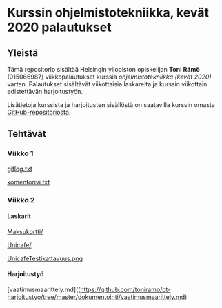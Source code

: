 # Kurssin ohjelmistotekniikka, kevät 2020 palautukset

## Yleistä

Tämä repositorio sisältää Helsingin yliopiston  opiskelijan **Toni Rämö** (015066987) viikkopalautukset kurssia *ohjelmistotekniikka (kevät 2020)* varten. Palautukset sisältävät viikottaisia laskareita ja kurssin viikottain edistettävän harjoitustyön.

Lisätietoja kurssista ja harjoitusten sisällöstä on saatavilla kurssin omasta [GitHub-repositoriosta](https://github.com/mluukkai/ohjelmistotekniikka-kevat-2020).

## Tehtävät
### Viikko 1
[gitlog.txt](https://github.com/toniramo/ot-harjoitustyo/tree/master/laskarit/viikko1/gitlog.txt)

[komentorivi.txt](https://github.com/toniramo/ot-harjoitustyo/tree/master/laskarit/viikko1/komentorivi.txt)

### Viikko 2

#### Laskarit
[Maksukortti/](https://github.com/toniramo/ot-harjoitustyo/tree/master/laskarit/viikko2/Maksukortti/)

[Unicafe/](https://github.com/toniramo/ot-harjoitustyo/tree/master/laskarit/viikko2/Unicafe/)

[UnicafeTestikattavuus.png](https://github.com/toniramo/ot-harjoitustyo/tree/master/laskarit/viikko2/UnicafeTestikattavuus.png)

#### Harjoitustyö
[vaatimusmaarittely.md]((https://github.com/toniramo/ot-harjoitustyo/tree/master/dokumentointi/vaatimusmaarittely.md)